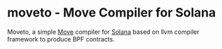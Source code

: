 
# moveto - Move Compiler for Solana

Moveto, a simple [Move](https://diem.github.io/move/introduction.html) compiler for [Solana](www.solana.com) based on llvm compiler framework to produce BPF contracts.

